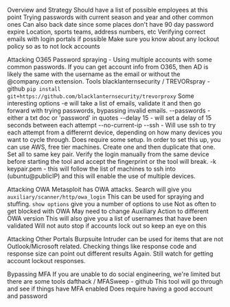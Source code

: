 Overview and Strategy
	Should have a list of possible employees at this point
	Trying passwords with current season and year and other common ones
		Can also back date since some places don't have 90 day password expire
		Location, sports teams, address numbers, etc
	Verifying correct emails with login portals if possible
	Make sure you know about any lockout policy so as to not lock accounts

Attacking O365
	Password spraying - Using multiple accounts with some common passwords.
	If you can get account info from O365, then AD is likely the same with the username as the email or without the @company.com extension.
		Tools
	blacklanternsecurity / TREVORspray - github
		`pip install git+https://github.com/blacklanternsecurity/trevorproxy`
			Some interesting options
				-e will take a list of emails, validate it and then go forward with trying passwords, bypassing invalid emails.
				--passwords  - either a txt doc or 'password' in quotes
				--delay 15  - will set a delay of 15 seconds between each attempt
				--no-current-ip --ssh   - Will use ssh to try each attempt from a differernt device, depending on how many devices you want to cycle through.  Does require some setup.
					In order to set this up, you can use AWS, free tier machines.  Create one and then duplicate that one.  Set all to same key pair.  Verify the login manually from the same device before starting the tool and accept the fingerprint or the tool will break.
				-k keypair.pem    - this will follow the list of machines to ssh into (ubuntu@publicIP) and this will enable the use of multiple devices.

Attacking OWA
	Metasploit has OWA attacks.  Search will give you `auxiliary/scanner/http/owa_login`
		This can be used for spraying and stuffing.
		`show options` give you a number of options to use
		Not as often to get blocked with OWA
		May need to change Auxiliary Action to different OWA version
		This will also give you a list of usernames that have been validated
		Will not auto stop if accounts lock out so keep an eye on this

Attacking Other Portals
	Burpsuite Intruder can be used for items that are not Outlook/Microsoft related.
		Checking things like response code and response size can point out different results
	Again.  Still watch for getting account lockout responses.

Bypassing MFA
	If you are unable to do social engineering, we're limited but there are some tools
		dafthack / MFASweep   - github
			This tool will go through and see if things have MFA enabled
			Does require having a good account and password